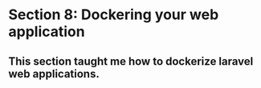 # Section 8: Dockering your web application

## This section taught me how to dockerize laravel web applications.
